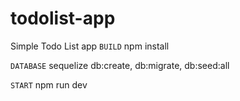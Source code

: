 # todolist-app
Simple Todo List app
`BUILD` npm install

`DATABASE` sequelize db:create, db:migrate, db:seed:all

`START` npm run dev
